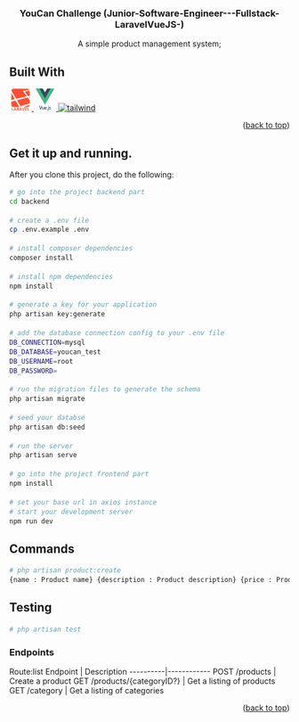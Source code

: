 <a name="readme-top"></a>

<div align="center">

  <h3 align="center">YouCan Challenge (Junior-Software-Engineer---Fullstack-LaravelVueJS-)</h3>

  <p align="center">
    A simple product management system;
  </p>
</div>


## Built With
<a href="https://laravel.com/" target="_blank" rel="noreferrer"> <img src="https://raw.githubusercontent.com/devicons/devicon/master/icons/laravel/laravel-plain-wordmark.svg" alt="laravel" width="40" height="40"/>
<a href="https://vuejs.org/" target="_blank" rel="noreferrer"> <img src="https://raw.githubusercontent.com/devicons/devicon/master/icons/vuejs/vuejs-original-wordmark.svg" alt="vuejs" width="40" height="40"/>
<a href="https://tailwindcss.com/" target="_blank" rel="noreferrer"> <img src="https://www.vectorlogo.zone/logos/tailwindcss/tailwindcss-icon.svg" alt="tailwind" width="40" height="40"/> </a>
<p align="right">(<a href="#readme-top">back to top</a>)</p>

## Get it up and running.

After you clone this project, do the following:

```bash
# go into the project backend part
cd backend

# create a .env file
cp .env.example .env

# install composer dependencies
composer install

# install npm dependencies
npm install

# generate a key for your application
php artisan key:generate

# add the database connection config to your .env file
DB_CONNECTION=mysql
DB_DATABASE=youcan_test
DB_USERNAME=root
DB_PASSWORD=

# run the migration files to generate the schema
php artisan migrate

# seed your databse
php artisan db:seed

# run the server
php artisan serve

# go into the project frontend part
npm install

# set your base url in axios instance
# start your development server
npm run dev

```
## Commands
```bash
# php artisan product:create 
{name : Product name} {description : Product description} {price : Product price} {categories* : Category IDs} {--image= : Image Src (optional)}
```

## Testing 
```bash
# php artisan test 
```


### Endpoints

Route:list
Endpoint | Description
----------|------------
POST /products | Create a product
GET /products/{categoryID?}  | Get a listing of products
GET /category  | Get a listing of categories

<p align="right">(<a href="#readme-top">back to top</a>)</p>

